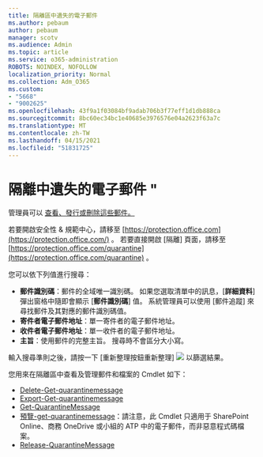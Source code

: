 ```yaml
---
title: 隔離區中遺失的電子郵件
ms.author: pebaum
author: pebaum
manager: scotv
ms.audience: Admin
ms.topic: article
ms.service: o365-administration
ROBOTS: NOINDEX, NOFOLLOW
localization_priority: Normal
ms.collection: Adm_O365
ms.custom:
- "5668"
- "9002625"
ms.openlocfilehash: 43f9a1f03084bf9adab706b3f77eff1d1db888ca
ms.sourcegitcommit: 8bc60ec34bc1e40685e3976576e04a2623f63a7c
ms.translationtype: MT
ms.contentlocale: zh-TW
ms.lasthandoff: 04/15/2021
ms.locfileid: "51831725"
---
```

# <a name="missing-emails-in-quarantine"></a>隔離中遺失的電子郵件 "

管理員可以 [查看、發行或刪除這些郵件。](https://docs.microsoft.com/microsoft-365/security/office-365-security/manage-quarantined-messages-and-files?view=o365-worldwide)

若要開啟安全性 & 規範中心，請移至 [https://protection.office.com](https://protection.office.com/) 。 若要直接開啟 [隔離] 頁面，請移至 [https://protection.office.com/quarantine](https://protection.office.com/quarantine) 。  

您可以依下列值進行搜尋：  

- **郵件識別碼**：郵件的全域唯一識別碼。 如果您選取清單中的訊息，[**詳細資料**] 彈出窗格中隨即會顯示 [**郵件識別碼**] 值。 系統管理員可以使用 [郵件追蹤][](https://docs.microsoft.com/microsoft-365/security/office-365-security/message-trace-scc?view=o365-worldwide) 來尋找郵件及其對應的郵件識別碼值。
- **寄件者電子郵件地址**：單一寄件者的電子郵件地址。
- **收件者電子郵件地址**：單一收件者的電子郵件地址。
- **主旨**：使用郵件的完整主旨。 搜尋時不會區分大小寫。

輸入搜尋準則之後，請按一下 [重新整理按鈕重新整理] ![ ](https://docs.microsoft.com/microsoft-365/media/scc-quarantine-refresh.png?view=o365-worldwide) 以篩選結果。  

您用來在隔離區中查看及管理郵件和檔案的 Cmdlet 如下：
- [Delete-Get-quarantinemessage](https://docs.microsoft.com/powershell/module/exchange/delete-quarantinemessage)
- [Export-Get-quarantinemessage](https://docs.microsoft.com/powershell/module/exchange/export-quarantinemessage)
- [Get-QuarantineMessage](https://docs.microsoft.com/powershell/module/exchange/get-quarantinemessage)
- [預覽-get-quarantinemessage](https://docs.microsoft.com/powershell/module/exchange/preview-quarantinemessage)：請注意，此 Cmdlet 只適用于 SharePoint Online、商務 OneDrive 或小組的 ATP 中的電子郵件，而非惡意程式碼檔案。
- [Release-QuarantineMessage](https://docs.microsoft.com/powershell/module/exchange/release-quarantinemessage)